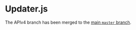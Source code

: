 # Updater.js
The APIv4 branch has been merged to the [main `master` branch](https://github.com/rewindrl/updater).